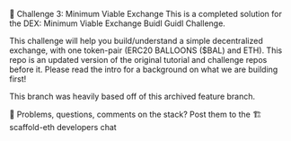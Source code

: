 🚩 Challenge 3: Minimum Viable Exchange
This is a completed solution for the DEX: Minimum Viable Exchange Buidl Guidl Challenge. 

This challenge will help you build/understand a simple decentralized exchange, with one token-pair (ERC20 BALLOONS ($BAL) and ETH). This repo is an updated version of the original tutorial and challenge repos before it. Please read the intro for a background on what we are building first!

This branch was heavily based off of this archived feature branch.

💬 Problems, questions, comments on the stack? Post them to the 🏗 scaffold-eth developers chat

